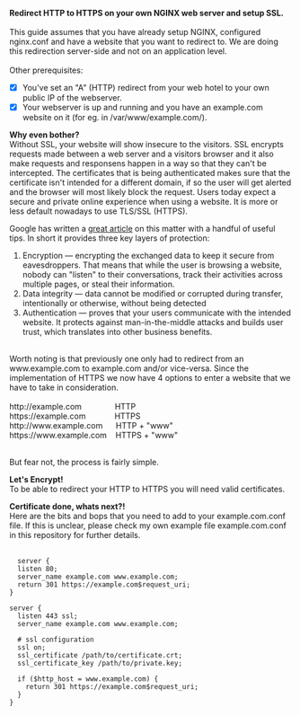 <b>Redirect HTTP to HTTPS on your own NGINX web server and setup SSL.</b>
<br><br>
This guide assumes that you have already setup NGINX, configured nginx.conf and have a website that you want to redirect to. We are doing this redirection server-side and not on an application level.
<br><br>
Other prerequisites:<br>
- [x] You've set an "A" (HTTP) redirect from your web hotel to your own public IP of the webserver.
- [x] Your webserver is up and running and you have an example.com website on it (for eg. in /var/www/example.com/).

<b>Why even bother?</b><br>
Without SSL, your website will show insecure to the visitors. SSL encrypts requests made between a web server and a visitors browser and it also make requests and responsens happen in a way so that they can't be intercepted. The certificates that is being authenticated makes sure that the certificate isn't intended for a different domain, if so the user will get alerted and the browser will most likely block the request. Users today expect a secure and private online experience when using a website. It is more or less default nowadays to use TLS/SSL (HTTPS).<br>

Google has written a [great article](https://support.google.com/webmasters/answer/6073543?hl=en) on this matter with a handful of useful tips. In short it provides three key layers of protection: <br>
1. Encryption — encrypting the exchanged data to keep it secure from eavesdroppers. That means that while the user is browsing a website, nobody can "listen" to their conversations, track their activities across multiple pages, or steal their information.<br>
2. Data integrity — data cannot be modified or corrupted during transfer, intentionally or otherwise, without being detected<br>
3. Authentication — proves that your users communicate with the intended website. It protects against man-in-the-middle attacks and builds user trust, which translates into other business benefits.<br>

<br>
Worth noting is that previously one only had to redirect from an www.example.com to example.com and/or vice-versa. Since the implementation of HTTPS we now have 4 options to enter a website that we have to take in consideration.<br>
<br>
http://example.com &nbsp;&nbsp;&nbsp;&nbsp;&nbsp;&nbsp;&nbsp;&nbsp;&nbsp;&nbsp;&nbsp;&nbsp;&nbsp;&nbsp;HTTP<br>
https://example.com &nbsp;&nbsp;&nbsp;&nbsp;&nbsp;&nbsp;&nbsp;&nbsp;&nbsp;&nbsp;&nbsp;&nbsp;HTTPS<br>
http://www.example.com &nbsp;&nbsp;&nbsp;&nbsp;&nbsp;HTTP + "www"<br>
https://www.example.com &nbsp;&nbsp;&nbsp;HTTPS + "www"<br><br>

But fear not, the process is fairly simple.<br>

<b>Let's Encrypt!</b></br>
To be able to redirect your HTTP to HTTPS you will need valid certificates.

<b>Certificate done, whats next?!</b><br>
Here are the bits and bops that you need to add to your example.com.conf file. If this is unclear, please check my own example file example.com.conf in this repository for further details. <br>
<br>
```
  server {
  listen 80;
  server_name example.com www.example.com;
  return 301 https://example.com$request_uri;
}

server {
  listen 443 ssl;
  server_name example.com www.example.com;

  # ssl configuration
  ssl on;
  ssl_certificate /path/to/certificate.crt;
  ssl_certificate_key /path/to/private.key;

  if ($http_host = www.example.com) {
    return 301 https://example.com$request_uri;
  }
}
```
